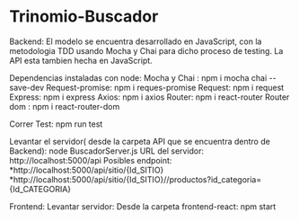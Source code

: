 # Trinomio-Buscador

Backend:
El modelo se encuentra desarrollado en JavaScript, con la metodologia TDD usando Mocha y Chai para dicho proceso de testing.
La API esta tambien hecha en JavaScript.

Dependencias instaladas con node:
Mocha y Chai : npm i mocha chai --save-dev
Request-promise: npm i reques-promise
Request: npm i request
Express: npm i express
Axios: npm i axios
Router: npm i react-router
Router dom : npm i react-router-dom

Correr Test: npm run test

Levantar el servidor( desde la carpeta API que se encuentra dentro de Backend): node BuscadorServer.js
URL del servidor: http://localhost:5000/api
Posibles endpoint: 
*http://localhost:5000/api/sitio/{Id_SITIO}
*http://localhost:5000/api/sitio/{Id_SITIO}//productos?id_categoria={Id_CATEGORIA}

Frontend:
Levantar servidor: 
Desde la carpeta frontend-react: npm start


